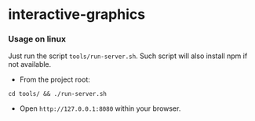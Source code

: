 # interactive-graphics

### Usage on linux

Just run the script `tools/run-server.sh`. Such script will also install npm if not available.

* From the project root:
```
cd tools/ && ./run-server.sh
```

* Open `http://127.0.0.1:8080` within your browser.

